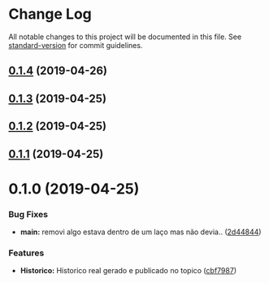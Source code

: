 # Change Log

All notable changes to this project will be documented in this file. See [standard-version](https://github.com/conventional-changelog/standard-version) for commit guidelines.

## [0.1.4](https://gitlab.es.gov.br/espm/Transcol-Online/Realtime/gera-historico-real/compare/v0.1.3...v0.1.4) (2019-04-26)



## [0.1.3](https://gitlab.es.gov.br/espm/Transcol-Online/Realtime/gera-historico-real/compare/v0.1.2...v0.1.3) (2019-04-25)



## [0.1.2](https://gitlab.es.gov.br/espm/Transcol-Online/Realtime/gera-historico-real/compare/v0.1.1...v0.1.2) (2019-04-25)



## [0.1.1](https://gitlab.es.gov.br/espm/Transcol-Online/Realtime/gera-historico-real/compare/v0.1.0...v0.1.1) (2019-04-25)



# 0.1.0 (2019-04-25)


### Bug Fixes

* **main:** removi algo estava dentro de um laço mas não devia.. ([2d44844](https://gitlab.es.gov.br/espm/Transcol-Online/Realtime/gera-historico-real/commit/2d44844))


### Features

* **Historico:** Historico real gerado e publicado no topico ([cbf7987](https://gitlab.es.gov.br/espm/Transcol-Online/Realtime/gera-historico-real/commit/cbf7987))
